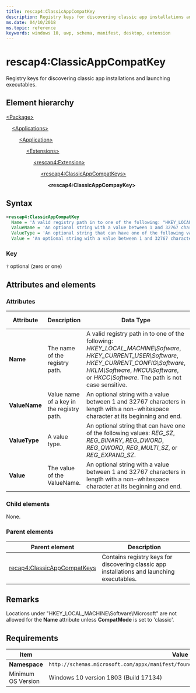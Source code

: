```yaml
---
title: rescap4:ClassicAppCompatKey
description: Registry keys for discovering classic app installations and launching executables.
ms.date: 04/10/2018
ms.topic: reference
keywords: windows 10, uwp, schema, manifest, desktop, extension 
---
```


# rescap4:ClassicAppCompatKey

Registry keys for discovering classic app installations and launching executables.

## Element hierarchy

[\<Package\>](element-package.md)

&nbsp;&nbsp;&nbsp;&nbsp;[\<Applications\>](element-applications.md)

&nbsp;&nbsp;&nbsp;&nbsp; &nbsp;&nbsp;&nbsp;&nbsp;[\<Application\>](element-application.md)

&nbsp;&nbsp;&nbsp;&nbsp; &nbsp;&nbsp;&nbsp;&nbsp; &nbsp;&nbsp;&nbsp;&nbsp;[\<Extensions\>](element-1-extensions.md)

&nbsp;&nbsp;&nbsp;&nbsp; &nbsp;&nbsp;&nbsp;&nbsp; &nbsp;&nbsp;&nbsp;&nbsp; &nbsp;&nbsp;&nbsp;&nbsp;[\<rescap4:Extension\>](element-rescap4-extension.md)

&nbsp;&nbsp;&nbsp;&nbsp; &nbsp;&nbsp;&nbsp;&nbsp; &nbsp;&nbsp;&nbsp;&nbsp; &nbsp;&nbsp;&nbsp;&nbsp; &nbsp;&nbsp;&nbsp;&nbsp;[\<rescap4:ClassicAppCompatKeys\>](element-rescap4-ClassicAppCompatKeys.md)

&nbsp;&nbsp;&nbsp;&nbsp; &nbsp;&nbsp;&nbsp;&nbsp; &nbsp;&nbsp;&nbsp;&nbsp; &nbsp;&nbsp;&nbsp;&nbsp; &nbsp;&nbsp;&nbsp;&nbsp; &nbsp;&nbsp;&nbsp;&nbsp;**\<rescap4:ClassicAppCompayKey\>**

## Syntax

```xml
<rescap4:ClassicAppCompatKey
  Name = 'A valid registry path in to one of the following: "HKEY_LOCAL_MACHINE\Sofware", "HKEY_CURRENT_USER\Software", "HKEY_CURRENT_CONFIG\Software", "HKLM\Software", "HKCU\Software", or "HKCC\Software". The path is not case sensitive.'
  ValueName = 'An optional string with a value between 1 and 32767 characters in length with a non-whitespace character at its beginning and end.'
  ValueType = 'An optional string that can have one of the following values: "REG_SZ", "REG_BINARY", "REG_DWORD", "REG_QWORD", "REG_MULTI_SZ", or "REG_EXPAND_SZ".'
  Value = 'An optional string with a value between 1 and 32767 characters in length with a non-whitespace character at its beginning and end.' />
```

### Key

`?` optional (zero or one)  

## Attributes and elements

### Attributes

| Attribute | Description | Data Type | Required | Default value |
|-|-|-|-|-|
| **Name** | The name of the registry path. | A valid registry path in to one of the following: *HKEY_LOCAL_MACHINE\Sofware*, *HKEY_CURRENT_USER\Software*, *HKEY_CURRENT_CONFIG\Software*, *HKLM\Software*, *HKCU\Software*, or *HKCC\Software*. The path is not case sensitive. | Yes |  |
| **ValueName** | Value name of a key in the registry path. | An optional string with a value between 1 and 32767 characters in length with a non-whitespace character at its beginning and end. | No |  |
| **ValueType** | A value type. | An optional string that can have one of the following values: *REG_SZ*, *REG_BINARY*, *REG_DWORD*, *REG_QWORD*, *REG_MULTI_SZ*, or *REG_EXPAND_SZ*. | No |  |
| **Value** | The value of the ValueName. | An optional string with a value between 1 and 32767 characters in length with a non-whitespace character at its beginning and end. | No |  |

### Child elements

None.

### Parent elements

| Parent element | Description |
|-|-|
| [recap4:ClassicAppCompatKeys](element-rescap4-ClassicAppCompatKeys.md) | Contains registry keys for discovering classic app installations and launching executables. |

## Remarks

Locations under "HKEY_LOCAL_MACHINE\Software\Microsoft" are not allowed for the **Name** attribute unless **CompatMode** is set to 'classic'.

## Requirements

| Item | Value |
|--|--|
| **Namespace** | `http://schemas.microsoft.com/appx/manifest/foundation/windows10/restrictedcapabilities/4` |
| Minimum OS Version | Windows 10 version 1803 (Build 17134) |
